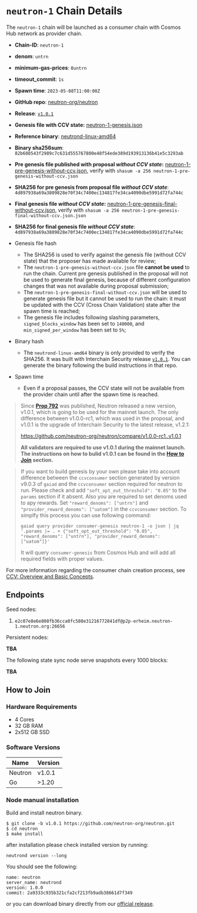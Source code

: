 # `neutron-1` Chain Details

The `neutron-1` chain will be launched as a consumer chain with Cosmos Hub network as provider chain.

* **Chain-ID**: `neutron-1`
* **denom**: `untrn`
* **minimum-gas-prices**: `0untrn`
* **timeout_commit**: `1s`
* **Spawn time**: `2023-05-08T11:00:00Z`
* **GitHub repo**: [neutron-org/neutron](https://github.com/neutron-org/neutron.git)
* **Release**: [`v1.0.1`](https://github.com/neutron-org/neutron/releases/tag/v1.0.1)
* **Genesis file with CCV state:** [neutron-1-genesis.json](neutron-1-genesis.json)

* **Reference binary**: [neutrond-linux-amd64](./neutrond-linux-amd64)
* **Binary sha256sum**: `82b608543f2989c7c631d555767800e48f54ede389d193913136b41e5c3293ab`
* **Pre genesis file published with proposal _without CCV state_:** [neutron-1-pre-genesis-without-ccv.json](./neutron-1-pre-genesis-without-ccv.json), verify with `shasum -a 256 neutron-1-pre-genesis-without-ccv.json`
* **SHA256 for pre genesis from proposal file _without CCV state_**: `4d897938a69a3809828e70f34c7400ec134817fe34ca4090dbe5991d72fa744c`

* **Final genesis file _without CCV state_:** [neutron-1-pre-genesis-final-without-ccv.json](./neutron-1-pre-genesis-final-without-ccv.json), verify with `shasum -a 256 neutron-1-pre-genesis-final-without-ccv.json.json`
* **SHA256 for final genesis file _without CCV state_**: `4d897938a69a3809828e70f34c7400ec134817fe34ca4090dbe5991d72fa744c`


* Genesis file hash
  * The SHA256 is used to verify against the genesis file (without CCV state) that the proposer has made available for review;
  * The `neutron-1-pre-genesis-without-ccv.json` file **cannot be used** to run the chain. Current pre genesis published in the proposal will not be used to generate final genesis, because of different configuration changes that was not available during proposal submission;
  * The `neutron-1-pre-genesis-final-without-ccv.json` will be used to generate genesis file but it cannot be used to run the chain: it must be updated with the CCV (Cross Chain Validation) state after the spawn time is reached;
  * The genesis file includes following slashing parameters, `signed_blocks_window` has been set to `140000`, and `min_signed_per_window` has been set to `5%`;
* Binary hash
  * The `neutrond-linux-amd64` binary is only provided to verify the SHA256. It was built with Interchain Security release [`v1.0.1`](https://github.com/neutron-org/neutron/releases/tag/v1.0.1). You can generate the binary following the build instructions in that repo.
* Spawn time
  * Even if a proposal passes, the CCV state will not be available from the provider chain until after the spawn time is reached.

> Since [**Prop 792**](https://www.mintscan.io/cosmos/proposals/792) was published, Neutron released a new version, v1.0.1, which is going to be used for the mainnet launch. The only difference between v1.0.0-rc1, which was used in the proposal, and v1.0.1 is the upgrade of Interchain Security to the latest release, v1.2.1:
>
> https://github.com/neutron-org/neutron/compare/v1.0.0-rc1..v1.0.1
>
>**All validators are required to use v1.0.1 during the mainnet launch. The instructions on how to bulid v1.0.1 can be found in the [How to Join](#how-to-join) section.**

> If you want to build genesis by your own please take into account difference between the `ccvconsumer` section generated by version v9.0.3 of `gaiad` and the `ccvconsumer` section required for neutron to run. Please check and add `"soft_opt_out_threshold": "0.05"` to the `params` section if it absent. Also you are required to set denoms used to apy rewards. Set `"reward_denoms": ["untrn"]` and `"provider_reward_denoms": ["uatom"]` in the `ccvconsumer` section. To simplfy this process you can use following command:
> 
>  `gaiad query provider consumer-genesis neutron-1 -o json | jq '.params |= . + {"soft_opt_out_threshold": "0.05", "reward_denoms": ["untrn"], "provider_reward_denoms": ["uatom"]}' `
>
> It will query `consumer-genesis` from Cosmos Hub and will add all required fields with proper values.

For more information regarding the consumer chain creation process, see [CCV: Overview and Basic Concepts](https://github.com/cosmos/ibc/blob/main/spec/app/ics-028-cross-chain-validation/overview_and_basic_concepts.md).

## Endpoints

Seed nodes:

1. `e2c07e8e6e808fb36cca0fc580e31216772841df@p2p-erheim.neutron-1.neutron.org:26656`

Persistent nodes:

**TBA**

The following state sync node serve snapshots every 1000 blocks:

**TBA**

## How to Join

### Hardware Requirements

* 4 Cores
* 32 GB RAM
* 2x512 GB SSD

### Software Versions

| Name               | Version  |
|--------------------|----------|
| Neutron            | v1.0.1   |
| Go                 | >1.20    |


### Node manual installation

Build and install neutron binary. 

```
$ git clone -b v1.0.1 https://github.com/neutron-org/neutron.git
$ cd neutron
$ make install
```

after installation please check installed version by running:

`neutrond version --long`

You should see the following:
```
name: neutron
server_name: neutrond
version: 1.0.0 
commit: 2a9333c935b321cfa2cf213fb9adb38661d7f349

``` 

or you can download binary directly from our [official release](https://github.com/neutron-org/neutron/releases/tag/v1.0.1).
